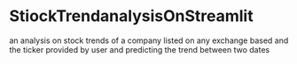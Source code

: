 # StiockTrendanalysisOnStreamlit
an analysis on stock trends of a company listed on any exchange based and the ticker provided by user and predicting the trend between two dates 
